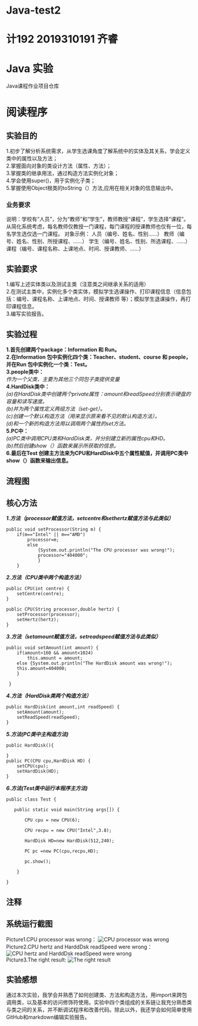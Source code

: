 # Java-test2
# 计192 2019310191 齐睿
# Java 实验
Java课程作业项目仓库
# 阅读程序
## 实验目的
1.初步了解分析系统需求，从学生选课角度了解系统中的实体及其关系，学会定义类中的属性以及方法；  
2.掌握面向对象的类设计方法（属性、方法）；  
3.掌握类的继承用法，通过构造方法实例化对象；  
4.学会使用super()，用于实例化子类；  
5.掌握使用Object根类的toString（）方法,应用在相关对象的信息输出中。  
### 业务要求
说明：学校有“人员”，分为“教师”和“学生”，教师教授“课程”，学生选择“课程”。从简化系统考虑，每名教师仅教授一门课程，每门课程的授课教师也仅有一位，每名学生选仅选一门课程。
对象示例：	人员（编号、姓名、性别……）
教师（编号、姓名、性别、所授课程、……）
			学生（编号、姓名、性别、所选课程、……）
			课程（编号、课程名称、上课地点、时间、授课教师、……）
## 实验要求
1.编写上述实体类以及测试主类（注意类之间继承关系的适用）  
2.在测试主类中，实例化多个类实体，模拟学生选课操作、打印课程信息（信息包括：编号、课程名称、上课地点、时间、授课教师 等）；模拟学生退课操作，再打印课程信息。  
3.编写实验报告。  
## 实验过程
**1.首先创建两个package：Information 和 Run。  
2.在Information 包中实例化四个类：Teacher、student、course 和 people，并在Run 包中实例化一个类：Test。  
3.people类中：**  
*作为一个父类，主要为其他三个同包子类提供变量*    
**4.HardDisk类中：**  
*(a)在HardDisk类中创建两个private属性：amount和readSpeed分别表示硬盘的容量和读写速度。    
(b)并为两个属性定义两组方法（set-get）。   
(c)创建一个默认构造方法（用来显示原来看不见的默认构造方法）。  
(d)和一个新的构造方法用以调用两个属性的set方法。*    
**5.PC中：**  
*(a)PC类中调用CPU类和HardDisk类，并分别建立新的属性cpu和HD。    
(b)然后创建show（）函数来展示所获取的信息。*    
**6.最后在Test 创建主方法来为CPU和HardDisk中五个属性赋值，并调用PC类中show（）函数来输出信息。**  
## 流程图  
## 核心方法  

***1.方法（processor赋值方法，setcentre和sethertz赋值方法与此类似）***
```
public void setProcessor(String m) {
	if(m=="Intel" || m=="AMD")
		processor=m;
	    else 
	    	{System.out.println("The CPU processor was wrong!");
	    	processor="404000";
	    	}
	}
``` 
***2.方法（CPU类中两个构造方法）***  
```
public CPU(int centre) {
	setCentre(centre);	
}

public CPU(String processor,double hertz) {
	setProcessor(processor);
	setHertz(hertz);
}

``` 
***3.方法（setamount赋值方法，setreadspeed赋值方法与此类似）***
```
public void setAmount(int amount) {
	if(amount>160 && amount<1024)
        this.amount = amount;
	else {System.out.println("The HardDisk amount was wrong!");
	this.amount=404000;
	}

 }
``` 
***4.方法（HardDisk类两个构造方法）***
```
public HardDisk(int amount,int readSpeed) {
	setAmount(amount);
	setReadSpeed(readSpeed);
}
```
***5.方法(PC类中主构造方法)***
``` 
public HardDisk(){
	
}
public PC(CPU cpu,HardDisk HD) {
	setCPU(cpu);
	setHardDisk(HD);
}
```
***6.方法(Test类中运行本程序主方法)***
``` 
public class Test {

   public static void main(String args[]) {

       CPU cpu = new CPU(6);
       
       CPU recpu = new CPU("Intel",3.8);

       HardDisk HD=new HardDisk(512,240);

       PC pc =new PC(cpu,recpu,HD);

       pc.show();

    }

}
```
## 注释  
## 系统运行截图  
Picture1.CPU processor was wrong：
![CPU processor was wrong](https://i.loli.net/2020/10/08/bH6dcI1jyV2mQoU.jpg)  
Picture2.CPU hertz and HarddDsk readSpeed were wrong： 
![CPU hertz and HarddDsk readSpeed were wrong](https://i.loli.net/2020/10/08/s1z3MkDolgILCJN.jpg)  
Picture3.The right result:
![The right result](https://i.loli.net/2020/10/08/3AUnRsKVHcXBldh.jpg)  
## 实验感想  
通过本次实验，我学会并熟悉了如何创建类、方法和构造方法，用import来跨包调用类，以及基本的访问修饰符使用。实验中四个类组成的关系链让我充分熟悉类与类之间的关系，并不断调试程序和改善代码。除此以外，我还学会如何简单使用GitHub和markdown编辑实验报告。

